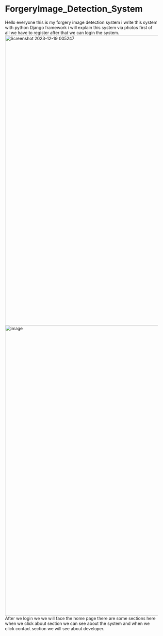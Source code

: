 # ForgeryImage_Detection_System
Hello everyone this is my forgery image detection system i write this system with python Django framework i will explain this system via photos first of all we have to register after that we can login the system.
<img width="957" alt="Screenshot 2023-12-19 005247" src="https://github.com/ElnurAliyev07/ForgeryImage_Detection_System/assets/115114253/3ef89d2e-4526-4d77-b209-caba61483f2c">
<img width="959" alt="image" src="https://github.com/ElnurAliyev07/ForgeryImage_Detection_System/assets/115114253/9540e8eb-f362-4779-9e6d-d379e2541f34">
After we login we we will face the home page there are some sections here when we click about section we can see about the system and when we click contact section we will see about developer.
